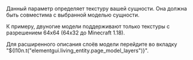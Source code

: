 Данный параметр определяет текстуру вашей сущности. Она должна быть совместима с выбранной моделью сущности.

К примеру, двуногие модели поддерживают только текстуры с разрешением 64x64 (64x32 до Minecraft 1.18).

Для расширенного описания слоёв модели перейдите во вкладку "${l10n.t("elementgui.living_entity.page_model_layers")}".
